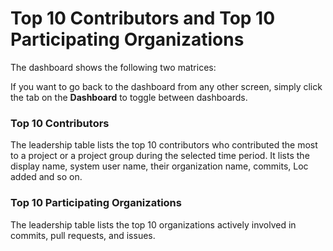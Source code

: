 # Top 10 Contributors and Top 10 Participating Organizations

The dashboard shows the following two matrices:

If you want to go back to the dashboard from any other screen, simply click the tab on the **Dashboard** to toggle between dashboards.



### Top 10 Contributors

The leadership table lists the top 10 contributors who contributed the most to a project or a project group during the selected time period. It lists the display name, system user name, their organization name, commits, Loc added and so on.

### Top 10 Participating Organizations

The leadership table lists the top 10 organizations actively involved in commits, pull requests, and issues.
